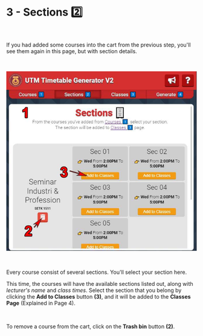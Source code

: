 # 3 - Sections 2️⃣

<br/>

If you had added some courses into the cart from the previous step, you'll see them again in this page, but with section details.

<br/>

![Guide for Cart](./img/tutorial3_guide.jpg)

<br />

Every course consist of several sections. You'll select your section here.

This time, the courses will have the available sections listed out, along with *lecturer's name* and *class times*. Select the section that you belong by clicking the __Add to Classes__ button __(3)__, and it will be added to the __Classes Page__ (Explained in Page 4).

<br/>

To remove a course from the cart, click on the __Trash bin__ button __(2)__. 